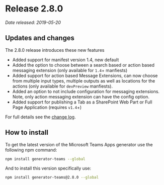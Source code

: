 # Release 2.8.0

*Date released: 2019-05-20*

## Updates and changes
The 2.8.0 release introduces these new features

* Added support for manifest version 1.4, new default
* Added the option to choose between a search based or action based messaging extension (only available for `1.4`+ manfiests)
* Added support for action based Message Extensions, can now choose from multiple input types, multiple outputs as well as locations for the actions (only available for `devPreview` manfiests).
* Added an option to not include configuration for messaging extensions. Note, only action messaging extension can have the config option.
* Added support for publishing a Tab as a SharePoint Web Part or Full Page Application (requires `v1.4`+)

For full details see the [change log](https://github.com/pnp/generator-teams/blob/7c45f921ef44af81a909295724a4dd387f4bc1e1/CHANGELOG.md).

## How to install

To get the latest version of the Microsoft Teams Apps generator use the following npm command:

``` bash
npm install generator-teams --global
```

And to install this version specifically use:

``` bash
npm install generator-teams@2.8.0 --global
```
